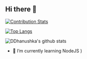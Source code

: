 ## Hi there 👋

[![Contribution Stats](https://github-contribution-stats.vercel.app/api/?username=ddhanushka)](https://github.com/LordDashMe/github-contribution-stats/)

[![Top Langs](https://github-readme-stats.vercel.app/api/top-langs/?username=ddhanushka&layout=compact)](https://github.com/anuraghazra/github-readme-stats)

![DDhanushka's github stats](https://github-readme-stats.vercel.app/api?username=ddhanushka&show_icons=true)


- 🌱 I’m currently learning NodeJS )




<!--
**DDhanushka/DDhanushka** is a ✨ _special_ ✨ repository because its `README.md` (this file) appears on your GitHub profile.

Here are some ideas to get you started:

.
- 👯 I’m looking to collaborate on ...
- 🤔 I’m looking for help with ...
- 💬 Ask me about ...
- 📫 How to reach me: ...
- 😄 Pronouns: ...
- ⚡ Fun fact: ...
-->
